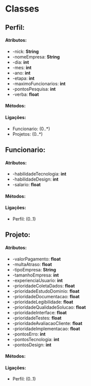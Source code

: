 Classes
=======

Perfil:
-------

#### Atributos:

- -nick: **String**
- -nomeEmpresa: **String**
- -dia: **int**
- -mes: **int**
- -ano: **int**
- -etapa: **int**
- -maximoFuncionarios: **int**
- -pontosPesquisa: **int**
- -verba: **float**

#### Métodos:

#### Ligações:

- Funcionario: (0..\*)
- Projetos: (0..\*)


Funcionario:
------------

#### Atributos:

- -habilidadeTecnologia: **int**
- -habilidadeDesign: **int**
- -salario: **float**

#### Métodos:

#### Ligações:

- Perfil: (0..1)

Projeto:
--------

#### Atributos:

- -valorPagamento: **float**
- -multaAtraso: **float**
- -tipoEmpresa: **String**
- -tamanhoEmpresa: **int**
- -experienciaUsuario: **int**
- -prioridadeColetaDados: **float**
- -prioridadeEstudoDominio: **float**
- -prioridadeDocumentacao: **float**
- -prioridadeLegibilidade: **float**
- -prioridadeQualidadeSolucao: **float**
- -prioridadeInterface: **float**
- -prioridadeTestes: **float**
- -prioridadeAvaliacaoCliente: **float**
- -prioridadeImplementacao: **float**
- -pontosErro: **int**
- -pontosTecnologia: **int**
- -pontosDesign: **int**

#### Métodos:

#### Ligações:

- Perfil: (0..1)
